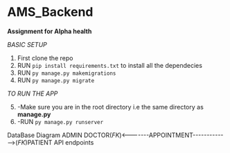 
# AMS_Backend
**Assignment for Alpha health**

*BASIC SETUP* 

 1. First clone the repo
 2. RUN `pip install requirements.txt` to install all the dependecies
 3. RUN `py manage.py makemigrations`
 4. RUN `py manage.py migrate`

*TO RUN THE APP*

 5. -Make sure you are in the root directory i.e the same directory as **manage.py**
 6. -RUN `py manage.py runserver`


DataBase Diagram
		ADMIN
		DOCTOR(*FK*)<-------APPOINTMENT------------->(*FK*)PATIENT
API endpoints
